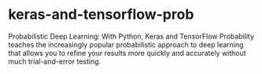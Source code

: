 # keras-and-tensorflow-prob
Probabilistic Deep Learning: With Python, Keras and TensorFlow Probability teaches the increasingly popular probabilistic approach to deep learning that allows you to refine your results more quickly and accurately without much trial-and-error testing. 
